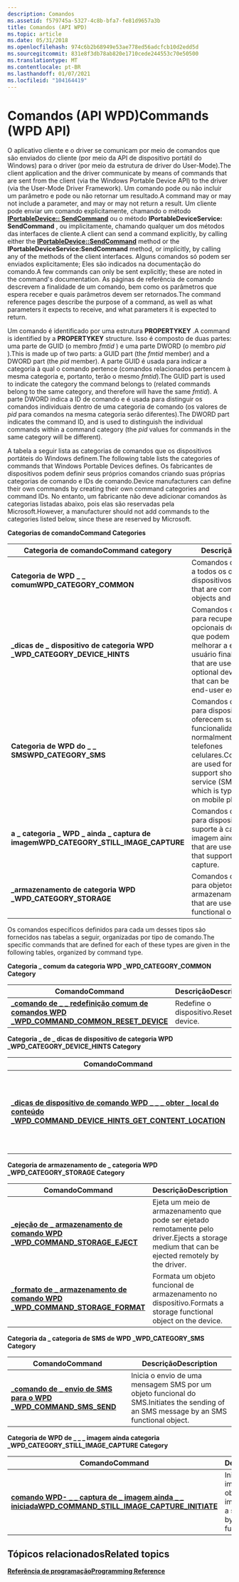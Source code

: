 ```yaml
---
description: Comandos
ms.assetid: f579745a-5327-4c8b-bfa7-fe81d9657a3b
title: Comandos (API WPD)
ms.topic: article
ms.date: 05/31/2018
ms.openlocfilehash: 974c6b2b68949e53ae778ed56adcfcb10d2edd5d
ms.sourcegitcommit: 831e8f3db78ab820e1710cede244553c70e50500
ms.translationtype: MT
ms.contentlocale: pt-BR
ms.lasthandoff: 01/07/2021
ms.locfileid: "104164419"
---
```

# <a name="commands-wpd-api"></a><span data-ttu-id="aa0a5-103">Comandos (API WPD)</span><span class="sxs-lookup"><span data-stu-id="aa0a5-103">Commands (WPD API)</span></span>

<span data-ttu-id="aa0a5-104">O aplicativo cliente e o driver se comunicam por meio de comandos que são enviados do cliente (por meio da API de dispositivo portátil do Windows) para o driver (por meio da estrutura de driver do User-Mode).</span><span class="sxs-lookup"><span data-stu-id="aa0a5-104">The client application and the driver communicate by means of commands that are sent from the client (via the Windows Portable Device API) to the driver (via the User-Mode Driver Framework).</span></span> <span data-ttu-id="aa0a5-105">Um comando pode ou não incluir um parâmetro e pode ou não retornar um resultado.</span><span class="sxs-lookup"><span data-stu-id="aa0a5-105">A command may or may not include a parameter, and may or may not return a result.</span></span> <span data-ttu-id="aa0a5-106">Um cliente pode enviar um comando explicitamente, chamando o método [**IPortableDevice:: SendCommand**](/windows/desktop/api/PortableDeviceApi/nf-portabledeviceapi-iportabledevice-sendcommand) ou o método **IPortableDeviceService: SendCommand** , ou implicitamente, chamando qualquer um dos métodos das interfaces de cliente.</span><span class="sxs-lookup"><span data-stu-id="aa0a5-106">A client can send a command explicitly, by calling either the [**IPortableDevice::SendCommand**](/windows/desktop/api/PortableDeviceApi/nf-portabledeviceapi-iportabledevice-sendcommand) method or the **IPortableDeviceService:SendCommand** method, or implicitly, by calling any of the methods of the client interfaces.</span></span> <span data-ttu-id="aa0a5-107">Alguns comandos só podem ser enviados explicitamente; Eles são indicados na documentação do comando.</span><span class="sxs-lookup"><span data-stu-id="aa0a5-107">A few commands can only be sent explicitly; these are noted in the command's documentation.</span></span> <span data-ttu-id="aa0a5-108">As páginas de referência de comando descrevem a finalidade de um comando, bem como os parâmetros que espera receber e quais parâmetros devem ser retornados.</span><span class="sxs-lookup"><span data-stu-id="aa0a5-108">The command reference pages describe the purpose of a command, as well as what parameters it expects to receive, and what parameters it is expected to return.</span></span>

<span data-ttu-id="aa0a5-109">Um comando é identificado por uma estrutura **PROPERTYKEY** .</span><span class="sxs-lookup"><span data-stu-id="aa0a5-109">A command is identified by a **PROPERTYKEY** structure.</span></span> <span data-ttu-id="aa0a5-110">Isso é composto de duas partes: uma parte de GUID (o membro *fmtid* ) e uma parte DWORD (o membro *pid* ).</span><span class="sxs-lookup"><span data-stu-id="aa0a5-110">This is made up of two parts: a GUID part (the *fmtid* member) and a DWORD part (the *pid* member).</span></span> <span data-ttu-id="aa0a5-111">A parte GUID é usada para indicar a categoria à qual o comando pertence (comandos relacionados pertencem à mesma categoria e, portanto, terão o mesmo *fmtid*).</span><span class="sxs-lookup"><span data-stu-id="aa0a5-111">The GUID part is used to indicate the category the command belongs to (related commands belong to the same category, and therefore will have the same *fmtid*).</span></span> <span data-ttu-id="aa0a5-112">A parte DWORD indica a ID de comando e é usada para distinguir os comandos individuais dentro de uma categoria de comando (os valores de *pid* para comandos na mesma categoria serão diferentes).</span><span class="sxs-lookup"><span data-stu-id="aa0a5-112">The DWORD part indicates the command ID, and is used to distinguish the individual commands within a command category (the *pid* values for commands in the same category will be different).</span></span>

<span data-ttu-id="aa0a5-113">A tabela a seguir lista as categorias de comandos que os dispositivos portáteis do Windows definem.</span><span class="sxs-lookup"><span data-stu-id="aa0a5-113">The following table lists the categories of commands that Windows Portable Devices defines.</span></span> <span data-ttu-id="aa0a5-114">Os fabricantes de dispositivos podem definir seus próprios comandos criando suas próprias categorias de comando e IDs de comando.</span><span class="sxs-lookup"><span data-stu-id="aa0a5-114">Device manufacturers can define their own commands by creating their own command categories and command IDs.</span></span> <span data-ttu-id="aa0a5-115">No entanto, um fabricante não deve adicionar comandos às categorias listadas abaixo, pois elas são reservadas pela Microsoft.</span><span class="sxs-lookup"><span data-stu-id="aa0a5-115">However, a manufacturer should not add commands to the categories listed below, since these are reserved by Microsoft.</span></span>

<span data-ttu-id="aa0a5-116">**Categorias de comando**</span><span class="sxs-lookup"><span data-stu-id="aa0a5-116">**Command Categories**</span></span>



| <span data-ttu-id="aa0a5-117">Categoria de comando</span><span class="sxs-lookup"><span data-stu-id="aa0a5-117">Command category</span></span>                         | <span data-ttu-id="aa0a5-118">Descrição</span><span class="sxs-lookup"><span data-stu-id="aa0a5-118">Description</span></span>                                                                                                                             |
|------------------------------------------|-----------------------------------------------------------------------------------------------------------------------------------------|
| <span data-ttu-id="aa0a5-119">**Categoria de WPD \_ \_ comum**</span><span class="sxs-lookup"><span data-stu-id="aa0a5-119">**WPD\_CATEGORY\_COMMON**</span></span>                | <span data-ttu-id="aa0a5-120">Comandos que são comuns a todos os objetos e dispositivos.</span><span class="sxs-lookup"><span data-stu-id="aa0a5-120">Commands that are common to all objects and devices.</span></span>                                                                                    |
| <span data-ttu-id="aa0a5-121">**\_dicas de \_ dispositivo de categoria WPD \_**</span><span class="sxs-lookup"><span data-stu-id="aa0a5-121">**WPD\_CATEGORY\_DEVICE\_HINTS**</span></span>         | <span data-ttu-id="aa0a5-122">Comandos que são usados para recuperar informações opcionais do dispositivo que podem ser usadas para melhorar a experiência do usuário final.</span><span class="sxs-lookup"><span data-stu-id="aa0a5-122">Commands that are used to retrieve optional device information that can be used to improve end-user experience.</span></span>                         |
| <span data-ttu-id="aa0a5-123">**Categoria de WPD do \_ \_ SMS**</span><span class="sxs-lookup"><span data-stu-id="aa0a5-123">**WPD\_CATEGORY\_SMS**</span></span>                   | <span data-ttu-id="aa0a5-124">Comandos que são usados para dispositivos que oferecem suporte à funcionalidade SMS, que normalmente é exposta em telefones celulares.</span><span class="sxs-lookup"><span data-stu-id="aa0a5-124">Commands that are used for devices that support short message service (SMS) functionality, which is typically exposed on mobile phones.</span></span> |
| <span data-ttu-id="aa0a5-125">**a \_ categoria \_ WPD \_ ainda \_ captura de imagem**</span><span class="sxs-lookup"><span data-stu-id="aa0a5-125">**WPD\_CATEGORY\_STILL\_IMAGE\_CAPTURE**</span></span> | <span data-ttu-id="aa0a5-126">Comandos que são usados para dispositivos que dão suporte à captura de imagem ainda.</span><span class="sxs-lookup"><span data-stu-id="aa0a5-126">Commands that are used for devices that support still image capture.</span></span>                                                                    |
| <span data-ttu-id="aa0a5-127">**\_armazenamento de categoria WPD \_**</span><span class="sxs-lookup"><span data-stu-id="aa0a5-127">**WPD\_CATEGORY\_STORAGE**</span></span>               | <span data-ttu-id="aa0a5-128">Comandos que são usados para objetos funcionais de armazenamento.</span><span class="sxs-lookup"><span data-stu-id="aa0a5-128">Commands that are used for storage functional objects.</span></span>                                                                                  |



 

<span data-ttu-id="aa0a5-129">Os comandos específicos definidos para cada um desses tipos são fornecidos nas tabelas a seguir, organizadas por tipo de comando.</span><span class="sxs-lookup"><span data-stu-id="aa0a5-129">The specific commands that are defined for each of these types are given in the following tables, organized by command type.</span></span>

<span data-ttu-id="aa0a5-130">**Categoria \_ comum da categoria WPD \_**</span><span class="sxs-lookup"><span data-stu-id="aa0a5-130">**WPD\_CATEGORY\_COMMON Category**</span></span>



| <span data-ttu-id="aa0a5-131">Comando</span><span class="sxs-lookup"><span data-stu-id="aa0a5-131">Command</span></span>                                                                                | <span data-ttu-id="aa0a5-132">Descrição</span><span class="sxs-lookup"><span data-stu-id="aa0a5-132">Description</span></span>        |
|----------------------------------------------------------------------------------------|--------------------|
| [<span data-ttu-id="aa0a5-133">**\_comando de \_ \_ redefinição comum de comandos WPD \_**</span><span class="sxs-lookup"><span data-stu-id="aa0a5-133">**WPD\_COMMAND\_COMMON\_RESET\_DEVICE**</span></span>](wpd-command-common-reset-device-command.md) | <span data-ttu-id="aa0a5-134">Redefine o dispositivo.</span><span class="sxs-lookup"><span data-stu-id="aa0a5-134">Resets the device.</span></span> |



 

<span data-ttu-id="aa0a5-135">**Categoria \_ de \_ dicas de dispositivo de categoria WPD \_**</span><span class="sxs-lookup"><span data-stu-id="aa0a5-135">**WPD\_CATEGORY\_DEVICE\_HINTS Category**</span></span>



| <span data-ttu-id="aa0a5-136">Comando</span><span class="sxs-lookup"><span data-stu-id="aa0a5-136">Command</span></span>                                                                                                              | <span data-ttu-id="aa0a5-137">Descrição</span><span class="sxs-lookup"><span data-stu-id="aa0a5-137">Description</span></span>                                                                      |
|----------------------------------------------------------------------------------------------------------------------|----------------------------------------------------------------------------------|
| [<span data-ttu-id="aa0a5-138">**\_dicas de dispositivo de comando WPD \_ \_ \_ obter \_ local do conteúdo \_**</span><span class="sxs-lookup"><span data-stu-id="aa0a5-138">**WPD\_COMMAND\_DEVICE\_HINTS\_GET\_CONTENT\_LOCATION**</span></span>](wpd-command-device-hints-get-content-location-command.md) | <span data-ttu-id="aa0a5-139">Recupera as IDs de objeto das pastas que podem conter um objeto de um tipo especificado.</span><span class="sxs-lookup"><span data-stu-id="aa0a5-139">Retrieves the object IDs of folders that can hold an object of a specified type.</span></span> |



 

<span data-ttu-id="aa0a5-140">**Categoria de armazenamento de \_ categoria WPD \_**</span><span class="sxs-lookup"><span data-stu-id="aa0a5-140">**WPD\_CATEGORY\_STORAGE Category**</span></span>



| <span data-ttu-id="aa0a5-141">Comando</span><span class="sxs-lookup"><span data-stu-id="aa0a5-141">Command</span></span>                                                                     | <span data-ttu-id="aa0a5-142">Descrição</span><span class="sxs-lookup"><span data-stu-id="aa0a5-142">Description</span></span>                                                         |
|-----------------------------------------------------------------------------|---------------------------------------------------------------------|
| [<span data-ttu-id="aa0a5-143">**\_ejeção de \_ armazenamento de comando WPD \_**</span><span class="sxs-lookup"><span data-stu-id="aa0a5-143">**WPD\_COMMAND\_STORAGE\_EJECT**</span></span>](wpd-command-storage-eject-command.md)   | <span data-ttu-id="aa0a5-144">Ejeta um meio de armazenamento que pode ser ejetado remotamente pelo driver.</span><span class="sxs-lookup"><span data-stu-id="aa0a5-144">Ejects a storage medium that can be ejected remotely by the driver.</span></span> |
| [<span data-ttu-id="aa0a5-145">**\_formato de \_ armazenamento de comando WPD \_**</span><span class="sxs-lookup"><span data-stu-id="aa0a5-145">**WPD\_COMMAND\_STORAGE\_FORMAT**</span></span>](wpd-command-storage-format-command.md) | <span data-ttu-id="aa0a5-146">Formata um objeto funcional de armazenamento no dispositivo.</span><span class="sxs-lookup"><span data-stu-id="aa0a5-146">Formats a storage functional object on the device.</span></span>                  |



 

<span data-ttu-id="aa0a5-147">**Categoria da \_ categoria de SMS de WPD \_**</span><span class="sxs-lookup"><span data-stu-id="aa0a5-147">**WPD\_CATEGORY\_SMS Category**</span></span>



| <span data-ttu-id="aa0a5-148">Comando</span><span class="sxs-lookup"><span data-stu-id="aa0a5-148">Command</span></span>                                                         | <span data-ttu-id="aa0a5-149">Descrição</span><span class="sxs-lookup"><span data-stu-id="aa0a5-149">Description</span></span>                                                          |
|-----------------------------------------------------------------|----------------------------------------------------------------------|
| [<span data-ttu-id="aa0a5-150">**\_comando de \_ envio de SMS para o WPD \_**</span><span class="sxs-lookup"><span data-stu-id="aa0a5-150">**WPD\_COMMAND\_SMS\_SEND**</span></span>](wpd-command-sms-send-command.md) | <span data-ttu-id="aa0a5-151">Inicia o envio de uma mensagem SMS por um objeto funcional do SMS.</span><span class="sxs-lookup"><span data-stu-id="aa0a5-151">Initiates the sending of an SMS message by an SMS functional object.</span></span> |



 

<span data-ttu-id="aa0a5-152">**Categoria de WPD de \_ \_ \_ imagem ainda categoria \_**</span><span class="sxs-lookup"><span data-stu-id="aa0a5-152">**WPD\_CATEGORY\_STILL\_IMAGE\_CAPTURE Category**</span></span>



| <span data-ttu-id="aa0a5-153">Comando</span><span class="sxs-lookup"><span data-stu-id="aa0a5-153">Command</span></span>                                                                                                   | <span data-ttu-id="aa0a5-154">Descrição</span><span class="sxs-lookup"><span data-stu-id="aa0a5-154">Description</span></span>                                                         |
|-----------------------------------------------------------------------------------------------------------|---------------------------------------------------------------------|
| [<span data-ttu-id="aa0a5-155">**comando WPD- \_ \_ captura de \_ imagem ainda \_ \_ iniciada**</span><span class="sxs-lookup"><span data-stu-id="aa0a5-155">**WPD\_COMMAND\_STILL\_IMAGE\_CAPTURE\_INITIATE**</span></span>](wpd-command-still-image-capture-initiate-command.md) | <span data-ttu-id="aa0a5-156">Inicia uma captura de imagem ainda por um objeto funcional de imagem ainda.</span><span class="sxs-lookup"><span data-stu-id="aa0a5-156">Initiates a still image capture by a still image functional object.</span></span> |



 

## <a name="related-topics"></a><span data-ttu-id="aa0a5-157">Tópicos relacionados</span><span class="sxs-lookup"><span data-stu-id="aa0a5-157">Related topics</span></span>

<dl> <dt>

[<span data-ttu-id="aa0a5-158">**Referência de programação**</span><span class="sxs-lookup"><span data-stu-id="aa0a5-158">**Programming Reference**</span></span>](programming-reference.md)
</dt> </dl>

 

 




